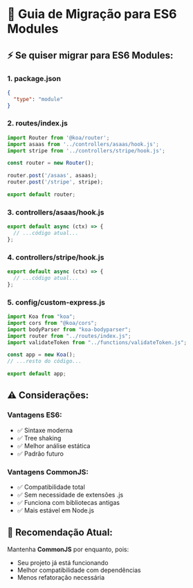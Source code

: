 # 🔄 Guia de Migração para ES6 Modules

## ⚡ Se quiser migrar para ES6 Modules:

### 1. **package.json**
```json
{
  "type": "module"
}
```

### 2. **routes/index.js**
```javascript
import Router from '@koa/router';
import asaas from '../controllers/asaas/hook.js';
import stripe from '../controllers/stripe/hook.js';

const router = new Router();

router.post('/asaas', asaas);
router.post('/stripe', stripe);

export default router;
```

### 3. **controllers/asaas/hook.js**
```javascript
export default async (ctx) => {
  // ...código atual...
};
```

### 4. **controllers/stripe/hook.js**
```javascript
export default async (ctx) => {
  // ...código atual...
};
```

### 5. **config/custom-express.js**
```javascript
import Koa from "koa";
import cors from "@koa/cors";
import bodyParser from "koa-bodyparser";
import router from "../routes/index.js";
import validateToken from "../functions/validateToken.js";

const app = new Koa();
// ...resto do código...

export default app;
```

## ⚠️ **Considerações:**

### **Vantagens ES6:**
- ✅ Sintaxe moderna
- ✅ Tree shaking
- ✅ Melhor análise estática
- ✅ Padrão futuro

### **Vantagens CommonJS:**
- ✅ Compatibilidade total
- ✅ Sem necessidade de extensões .js
- ✅ Funciona com bibliotecas antigas
- ✅ Mais estável em Node.js

## 🎯 **Recomendação Atual:**
Mantenha **CommonJS** por enquanto, pois:
- Seu projeto já está funcionando
- Melhor compatibilidade com dependências
- Menos refatoração necessária
